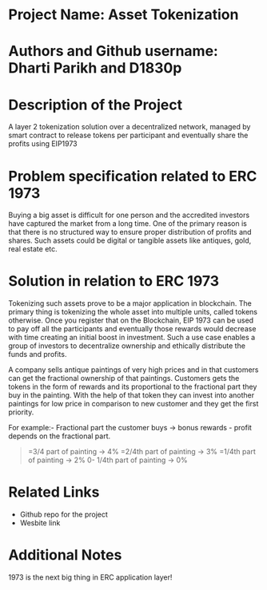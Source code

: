 # Project Name: Asset Tokenization 

# Authors and Github username: Dharti Parikh and D1830p

# Description of the Project 

A layer 2 tokenization solution over a decentralized network, managed by smart contract to release tokens per participant and eventually share the profits using EIP1973

# Problem specification related to ERC 1973

Buying a big asset is difficult for one person and the accredited investors have captured the market from a long time. 
One of the primary reason is that there is no structured way to ensure proper distribution of profits and shares.
Such assets could be digital or tangible assets like antiques, gold, real estate etc.

# Solution in relation to ERC 1973 

Tokenizing such assets prove to be a major application in blockchain. The primary thing is tokenizing the whole asset into multiple units, called tokens otherwise.
Once you register that on the Blockchain, EIP 1973 can be used to pay off all the participants and eventually those rewards would decrease with time creating an initial boost in investment. Such a use case enables a group of investors to decentralize ownership and ethically distribute the funds and profits.

A company  sells antique paintings of very high prices and in that customers can get the fractional ownership of that paintings. Customers gets the tokens in the form of rewards and its proportional to the fractional part they buy  in the painting.
With the help of that token they can invest into another paintings for low price in comparison to new customer and they get the first priority.

For example:-
Fractional part the customer buys -> bonus rewards - profit depends on the fractional part.
>=3/4 part of painting -> 4% 
>=2/4th part of painting -> 3% 
>=1/4th part of painting -> 2% 
0- 1/4th part of painting -> 0%

# Related Links

* Github repo for the project
* Wesbite link

# Additional Notes 

 1973 is the next big thing in ERC application layer!
